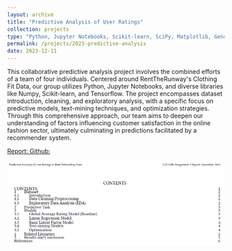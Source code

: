 ```yaml
---
layout: archive
title: "Predictive Analysis of User Ratings"
collection: projects
type: "Python, Jupyter Notebooks, Scikit-learn, SciPy, Matplotlib, Gensim, Tensorflow"
permalink: /projects/2023-predictive-analysis
date: 2023-12-11
---
```

This collaborative predictive analysis project involves the combined efforts of a team of four individuals. Centered around RentTheRunway's Clothing Fit Data, our group utilizes Python, Jupyter Notebooks, and diverse libraries like Numpy, Scikit-learn, and Tensorflow. The project encompasses dataset introduction, cleaning, and exploratory analysis, with a specific focus on predictive models, text-mining techniques, and optimization strategies. Through this comprehensive approach, our team aims to deepen our understanding of factors influencing customer satisfaction in the online fashion sector, ultimately culminating in predictions facilitated by a recommender system.


<!-- citation and icon code -->
<p> 
<a href="https://github.com/ahvuong/Predictive_Analysis_of_User_Ratings/blob/main/CSE158RFA23_Assignment2_Report.pdf">Report:  <i class="fas fa-file-pdf" aria-hidden="true"></i></a>   
<a href="https://github.com/ahvuong/Predictive_Analysis_of_User_Ratings">Github: <i class="fab fa-fw fa-github zoom" aria-hidden="true"></i></a>
</p>

![homepage](../images/predictive_analysis_contents.png)